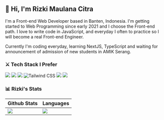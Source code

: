 ## 👋 Hi, I'm Rizki Maulana Citra
I'm a Front-end Web Developer based in Banten, Indonesia. I'm getting started to Web Programming since early 2021 and I choose the Front-end path. I love to write code in JavaScript, and everyday I often to practice so I will become a real Front-end Engineer.

Currently I'm coding everyday, learning NextJS, TypeScript and waiting for announcement of admission of new students in AMIK Serang.

### ⚔️ Tech Stack I Prefer
![](https://img.shields.io/badge/html5-%23E34F26.svg?style=for-the-badge&logo=html5&logoColor=white) ![](https://img.shields.io/badge/css3-%231572B6.svg?style=for-the-badge&logo=css3&logoColor=white) ![](https://img.shields.io/badge/SASS-hotpink.svg?style=for-the-badge&logo=SASS&logoColor=white) ![Tailwind CSS](https://img.shields.io/static/v1?style=for-the-badge&message=Tailwind+CSS&color=039be5&logo=Tailwind+CSS&logoColor=FFFFFF&label=) ![](https://img.shields.io/badge/javascript-%23323330.svg?style=for-the-badge&logo=javascript&logoColor=%23F7DF1E) ![](https://img.shields.io/badge/react-%2320232a.svg?style=for-the-badge&logo=react&logoColor=%2361DAFB)

### 📊 Rizki's Stats
|Github Stats|Languages|
|---|---|
|[![](https://github-readme-stats.vercel.app/api?username=mlnzyx)](https://github.com/mlnzyx/github-readme-stats)|[![](https://github-readme-stats.vercel.app/api/top-langs/?username=mlnzyx&layout=compact)](https://github.com/mlnzyx/github-readme-stats)|
 
